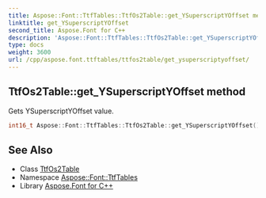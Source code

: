 ```yaml
---
title: Aspose::Font::TtfTables::TtfOs2Table::get_YSuperscriptYOffset method
linktitle: get_YSuperscriptYOffset
second_title: Aspose.Font for C++
description: 'Aspose::Font::TtfTables::TtfOs2Table::get_YSuperscriptYOffset method. Gets YSuperscriptYOffset value in C++.'
type: docs
weight: 3600
url: /cpp/aspose.font.ttftables/ttfos2table/get_ysuperscriptyoffset/
---
```

## TtfOs2Table::get_YSuperscriptYOffset method


Gets YSuperscriptYOffset value.

```cpp
int16_t Aspose::Font::TtfTables::TtfOs2Table::get_YSuperscriptYOffset() const
```

## See Also

* Class [TtfOs2Table](../)
* Namespace [Aspose::Font::TtfTables](../../)
* Library [Aspose.Font for C++](../../../)
